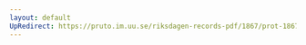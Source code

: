 ```yaml
---
layout: default
UpRedirect: https://pruto.im.uu.se/riksdagen-records-pdf/1867/prot-1867--ak--424/prot-1867--ak--424_026.pdf
---
```

